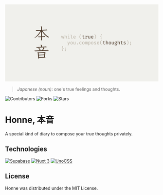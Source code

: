 [![Banner](./public/images/banner.png)](https://honne.vercel.app)

> *Japanese (noun)*: one's true feelings and thoughts.

![Contributors](https://img.shields.io/github/contributors/Lunari8546/Honne?style=for-the-badge)
![Forks](https://img.shields.io/github/forks/Lunari8546/Honne?style=for-the-badge)
![Stars](https://img.shields.io/github/stars/Lunari8546/Honne?style=for-the-badge)

# Honne, 本音
A special kind of diary to compose your true thoughts privately.

## Technologies
[![Supabase](https://img.shields.io/badge/Supabase-3FCF8E.svg?style=for-the-badge&logo=Supabase&logoColor=white)](https://supabase.com)
[![Nuxt 3](https://img.shields.io/badge/Nuxt.js-00DC82.svg?style=for-the-badge&logo=nuxtdotjs&logoColor=white)](https://nuxt.com)
[![UnoCSS](https://img.shields.io/badge/UnoCSS-333333.svg?style=for-the-badge&logo=UnoCSS&logoColor=white)](https://unocss.dev)

## License
Honne was distributed under the MIT License.
